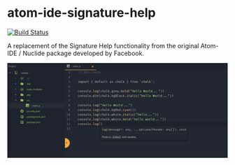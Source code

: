 # atom-ide-signature-help

[![Build Status](https://badgen.net/travis/atom-ide-community/atom-ide-signature-help/master)](https://travis-ci.org/atom-ide-community/atom-ide-signature-help)

A replacement of the Signature Help functionality from the original Atom-IDE / Nuclide package developed by Facebook.

![A screenshot of your package](screenshot.png)
